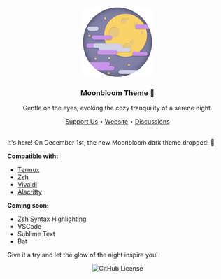 <div align="center">
  <img src="./logo.svg" alt="Logo" width="160px">
  <h3>Moonbloom Theme  🌙</h3>
  <p>Gentle on the eyes, evoking the cozy tranquility of a serene night.</p>
  <span><a href="https://donate.teplostanski.dev">Support Us</a> • <a href="https://moonbloom.teplostanski.dev">Website</a> • <a href="https://github.com/orgs/moonbloom-theme/discussions">Discussions</a></span>
</div>

<br/>

<p>It's here!
On December 1st, the new Moonbloom dark theme dropped! 🎉</p>

**Compatible with:**
- [Termux](https://github.com/moonbloom-theme/termux)
- [Zsh](https://github.com/moonbloom-theme/zsh)
- [Vivaldi](https://github.com/moonbloom-theme/vivaldi)
- [Alacritty](https://github.com/moonbloom-theme/alacritty)

**Coming soon:**
- Zsh Syntax Highlighting
- VSCode
- Sublime Text
- Bat

Give it a try and let the glow of the night inspire you!

<p align="center">
  <img alt="GitHub License" src="https://img.shields.io/github/license/moonbloom-theme/termux?style=flat-square&labelColor=%231e1f27&color=%23E8C87E">
</p>

